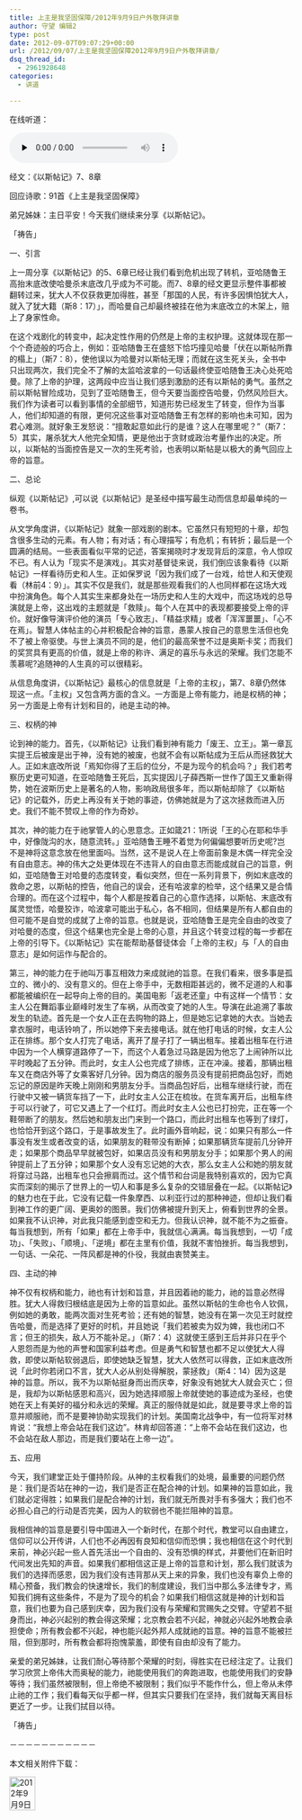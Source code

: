 ```yaml
---
title: 上主是我坚固保障/2012年9月9日户外敬拜讲章
author: 守望 编辑2
type: post
date: 2012-09-07T09:07:29+00:00
url: /2012/09/07/上主是我坚固保障2012年9月9日户外敬拜讲章/
dsq_thread_id:
  - 2961928648
categories:
  - 讲道

---
```

在线听道：

<div id="c-3211" class="grandmp3">
  <audio src="https://t5.shwchurch.org/wp-content/uploads/2012/09/20120908025601109.mp3" controls false preload="none" autobuffer="false"></audio>
</div>

经文：《以斯帖记》7、8章

回应诗歌：91首《上主是我坚固保障》

弟兄姊妹：主日平安！今天我们继续来分享《以斯帖记》。

「祷告」

一、引言

上一周分享《以斯帖记》的5、6章已经让我们看到危机出现了转机，亚哈随鲁王高抬末底改使哈曼杀末底改几乎成为不可能。而7、8章的经文更显示整件事都被翻转过来，犹大人不仅获救更加得胜，甚至「那国的人民，有许多因惧怕犹大人，就入了犹大籍（斯8：17）」，而哈曼自己却最终被挂在他为末底改立的木架上，赔上了身家性命。

在这个戏剧化的转变中，起决定性作用的仍然是上帝的主权护理。这就体现在那一个个奇迹般的巧合上，例如：亚哈随鲁王在盛怒下恰巧撞见哈曼「伏在以斯帖所靠的榻上」（斯7：8），使他误以为哈曼对以斯帖无理；而就在这生死关头，全书中只出现两次，我们完全不了解的太监哈波拿的一句话最终使亚哈随鲁王决心处死哈曼。除了上帝的护理，这两段中应当让我们感到激励的还有以斯帖的勇气。虽然之前以斯帖冒险成功，见到了亚哈随鲁王，但今天要当面控告哈曼，仍然风险巨大。我们作为读者可以看到事情的全部细节，知道形势已经发生了转变，但作为当事人，他们却知道的有限，更何况这些事对亚哈随鲁王有怎样的影响也未可知，因为君心难测。就好象王发怒说：“擅敢起意如此行的是谁？这人在哪里呢？”（斯7：5）其实，屠杀犹大人他完全知情，更是他出于贪财或政治考量作出的决定。所以，以斯帖的当面控告是又一次的生死考验，也表明以斯帖是以极大的勇气回应上帝的旨意。

二、总论

纵观《以斯帖记》,可以说《以斯帖记》是圣经中描写最生动而信息却最单纯的一卷书。

从文学角度讲，《以斯帖记》就象一部戏剧的剧本。它虽然只有短短的十章，却包含很多生动的元素。有人物；有对话；有心理描写；有危机；有转折；最后是一个圆满的结局。一些表面看似平常的记述，答案揭晓时才发现背后的深意，令人惊叹不已。有人认为「现实不是演戏」。其实对基督徒来说，我们倒应该象看待《以斯帖记》一样看待历史和人生。正如保罗说「因为我们成了一台戏，给世人和天使观看（林前4：9）」。其实不仅是我们，就是那些观看我们的人也同样都在这场大戏中扮演角色。每个人其实生来都身处在一场历史和人生的大戏中，而这场戏的总导演就是上帝，这出戏的主题就是「救赎」。每个人在其中的表现都要接受上帝的评价。就好像导演评价他的演员「专心致志」、「精益求精」或者「浑浑噩噩」、「心不在焉」。智慧人体帖主的心并积极配合神的旨意，愚蒙人按自己的意思生活但也免不了被上帝驱使。与世上演员不同的是，他们的最高荣誉不过是奥斯卡奖；而我们的奖赏具有更高的价值，就是上帝的称许、满足的喜乐与永远的荣耀。我们怎能不羡慕呢?追随神的人生真的可以很精彩。

从信息角度讲，《以斯帖记》最核心的信息就是「上帝的主权」，第7、8章仍然体现这一点。「主权」又包含两方面的含义。一方面是上帝有能力，祂是权柄的神；另一方面是上帝有计划和目的，祂是主动的神。

三、权柄的神

论到神的能力。首先，《以斯帖记》让我们看到神有能力「废王、立王」。第一章瓦实提王后被废是出于神，没有她的被废，也就不会有以斯帖成为王后从而拯救犹大人。正如末底改所说「焉知你得了王后的位分，不是为现今的机会吗？」我们若考察历史更可知道，在亚哈随鲁王死后，瓦实提因儿子薛西斯一世作了国王又重新得势，她在波斯历史上是著名的人物，影响政局很多年，而以斯帖却除了《以斯帖记》的记载外，历史上再没有关于她的事迹，仿佛她就是为了这次拯救而进入历史。我们不能不赞叹上帝的作为奇妙。

其次，神的能力在于祂掌管人的心思意念。正如箴21：1所说「王的心在耶和华手中，好像陇沟的水，随意流转。」亚哈随鲁王睡不着觉为何偏偏想要听历史呢?岂不是神将这意念放在他里面吗。当然，这不是说人在上帝面前象是木偶一样完全没有自由意志。神的伟大之处更体现在不违背人的自由意志而能成就自己的旨意，例如，亚哈随鲁王对哈曼的态度转变，看似突然，但在一系列背景下，例如末底改的救命之恩，以斯帖的控告，他自己的误会，还有哈波拿的检举，这个结果又是合情合理的。而在这个过程中，每个人都是按着自己的心意作选择，以斯帖、末底改有属灵觉悟，哈曼狡诈，哈波拿可能出于私心，各不相同，但结果是所有人都自由的但可能不是自觉的成就了上帝的旨意。也就是说，亚哈随鲁王是完全自由的改变了对哈曼的态度，但这个结果也完全是上帝的心意，并且这个转变过程的每一步都在上帝的引导下。《以斯帖记》实在能帮助基督徒体会「上帝的主权」与「人的自由意志」是如何运作与配合的。

第三，神的能力在于祂叫万事互相效力来成就祂的旨意。在我们看来，很多事是孤立的、微小的、没有意义的。但在上帝手中，无数相距甚远的，微不足道的人和事都能被编织在一起导向上帝的目的。美国电影「返老还童」中有这样一个情节：女主人公在舞蹈事业巅峰时发生了车祸，从而改变了她的人生。导演在此追溯了事故发生的轨迹。首先是一个女人正在去购物的路上，但是她忘记拿她的大衣。当她去拿衣服时，电话铃响了，所以她停下来去接电话。就在他打电话的时候，女主人公正在排练。那个女人打完了电话，离开了屋子打了一辆出租车。接着出租车在行进中因为一个人横穿道路停了一下，而这个人着急过马路是因为他忘了上闹钟所以比平时晚起了五分钟。而此时，女主人公也完成了排练，正在冲澡。接着，那辆出租车又在商店外等了女乘客好几分钟。因为商店的服务员没有提前把商品包好，而她忘记的原因是昨天晚上刚刚和男朋友分手。当商品包好后，出租车继续行驶，而在行驶中又被一辆货车挡了一下，此时女主人公正在梳妆。在货车离开后，出租车终于可以行驶了，可它又遇上了一个红灯。而此时女主人公也已打扮完，正在等一个鞋带断了的朋友。然后她和朋友出门来到一个路口，而此时出租车也等到了绿灯，也恰恰开到这个路口，于是事故发生了。此时画外音响起，说：如果只有那么一件事没有发生或者改变的话，如果朋友的鞋带没有断掉；如果那辆货车提前几分钟开走；如果那个商品早早就被包好，如果店员没有和男朋友分手；如果那个男人的闹钟提前上了五分钟；如果那个女人没有忘记她的大衣，那么女主人公和她的朋友就将穿过马路，出租车也只会擦肩而过。这个情节和台词是我特别喜欢的，因为它真实而深刻的揭示了世界上的一切人和事是多么复杂的交错层叠在一起。《以斯帖记》的魅力也在于此，它没有记载一件象摩西、以利亚行过的那种神迹，但却让我们看到神工作的更广阔、更奥妙的图景。我们仿佛被提升到天上，俯看到世界的全景。如果我不认识神，对此我只能感到虚空和无力。但我认识神，就不能不为之振奋。每当我想到，所有「如果」都在上帝手中，我就信心满满。每当我想到，一切「成功」、「失败」、「顺境」、「逆境」都在主里有价值，我就不害怕挫折。每当我想到，一句话、一朵花、一阵风都是神的仆役，我就由衷赞美主。

四、主动的神

神不仅有权柄和能力，祂也有计划和旨意，并且因着祂的能力，祂的旨意必然得胜。犹大人得救归根结底是因为上帝的旨意如此。虽然以斯帖的生命也令人钦佩，例如她的勇敢，能两次面对生死考验；还有她的智慧，她没有在第一次见王时就控告哈曼，而是选择了更好的时机，并且她说「我们若被卖为奴为婢，我也闭口不言；但王的损失，敌人万不能补足。」（斯7：4）这就使王感到王后并非只在乎个人恩怨而是为他的声誉和国家利益考虑。但是勇气和智慧也都不足以使犹大人得救，即使以斯帖软弱退后，即使她缺乏智慧，犹大人依然可以得救，正如末底改所说「此时你若闭口不言，犹大人必从别处得解脱，蒙拯救」（斯4：14）因为这是神的旨意。所以，我不为以斯帖挺身而出而庆幸，好象没有她犹大人就会灭亡；但是，我却为以斯帖感恩和高兴，因为她选择顺服上帝就使她的事迹成为圣经，也使她在天上有美好的福分和永远的荣耀。真正的服侍就是如此，就是要寻求上帝的旨意并顺服祂，而不是要神协助实现我们的计划。美国南北战争中，有一位将军对林肯说：“我想上帝会站在我们这边”。林肯却回答道：“上帝不会站在我们这边，也不会站在敌人那边，而是我们要站在上帝一边”。

五、应用

今天，我们建堂正处于僵持阶段。从神的主权看我们的处境，最重要的问题仍然是：我们是否站在神的一边，我们是否正在配合神的计划。如果神的旨意如此，我们就必定得胜；如果我们是配合神的计划，我们就无所畏对手有多强大；我们也不必担心自己的行动是否完美，因为人的软弱也不能拦阻神的旨意。

我相信神的旨意是要引导中国进入一个新时代，在那个时代，教堂可以自由建立，信仰可以公开传讲，人们也不必再因有良知和信仰而恐惧；我也相信在这个时代到来前，神必兴起一些人首先活出一个自由的、没有恐惧的样式，并要他们在新旧时代间发出先知的声音。如果我们都相信这正是上帝的旨意和计划，那么我们就该为我们的选择而感恩，因为我们没有违背那从天上来的异象，我们也没有辜负上帝的精心预备，我们教会的快速增长，我们的制度建设，我们当中那么多法律专才，焉知我们拥有这些条件，不是为了现今的机会？如果我们相信这就是神的计划和旨意，我们也要为自己感到庆幸，因为我们没有与荣耀和赏赐失之交臂。守望若不挺身而出，神必兴起别的教会得这荣耀；北京教会若不兴起，神就必兴起外地教会承担使命；所有教会都不兴起，神也能兴起外邦人成就祂的旨意。神的旨意不能被拦阻，但到那时，所有教会都将抱愧蒙羞，即使有自由却没有了能力。

亲爱的弟兄姊妹，让我们耐心等待那个荣耀的时刻，得胜实在已经注定了。让我们学习欣赏上帝伟大而奥秘的能力，祂能使用我们的奔跑进取，也能使用我们的安静等待；我们虽然被限制，但上帝绝不被限制；我们似乎不能作什么，但上帝从未停止祂的工作；我们看每天似乎都一样，但其实只要我们在坚持，我们就每天离目标更近了一步。让我们拭目以待。

「祷告」

－－－－－－－－－－－

本文相关附件下载：

<div id="gallery-1" class="gallery galleryid-1 default columns_3 gallery-columns-3  gallery-size-thumbnail ">
  <dl class="gallery-item gallery-startcol">
    <dt class="gallery-icon">
      <a href="https://t5.shwchurch.org/wp-content/uploads/2012/09/20120908025601109.mp3" title="2012年9月9日讲道录音"> <img src="https://t5.shwchurch.org/wp-includes/images/media/audio.png" width="46" height="60" title="2012年9月9日讲道录音" class="attachment-thumbnail" alt="2012年9月9日讲道录音" /></a>
    </dt>
  </dl>
</div>

<!-- file gallery output cached on 2019.04.09 @ 06:14:01-->
